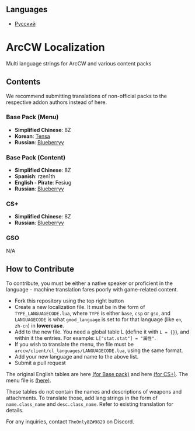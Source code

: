 ## Languages
 - [Русский](https://github.com/TheOnly8Z/ArcCW-Localization/blob/master/README_RU.md)


# ArcCW Localization
Multi language strings for ArcCW and various content packs

## Contents

We recommend submitting translations of non-official packs to the respective addon authors instead of here.

### Base Pack (Menu)

- **Simplified Chinese**: 8Z
- **Korean**: [Tensa](https://github.com/10sa)
- **Russian**: [Blueberryy](https://github.com/Blueberryy)

### Base Pack (Content)

- **Simplified Chinese**: 8Z
- **Spanish**: rzen1th
- **English - Pirate**: Fesiug
- **Russian**: [Blueberryy](https://github.com/Blueberryy)

### CS+

- **Simplified Chinese**: 8Z
- **Russian**: [Blueberryy](https://github.com/Blueberryy)

### GSO

N/A

## How to Contribute

To contribute, you must be either a native speaker or proficient in the language - machine translation fares poorly with game-related content.

- Fork this repository using the top right button
- Create a new localization file. It must be in the form of `TYPE_LANGUAGECODE.lua`, where `TYPE` is either `base`, `csp` or `gso`, and `LANGUAGECODE` is what `gmod_language` is set to for that language (like `en`, `zh-cn`) in **lowercase**.
- Add to the new file. You need a global table L (define it with `L = {}`), and within it the entries. For example: `L["stat.stat"] = "属性"`.
- If you wish to translate the menu, the file must be `arccw/client/cl_languages/LANGUAGECODE.lua`, using the same format.
- Add your new language and name to the above list.
- Submit a pull request

The original English tables are here [(for Base pack)](https://github.com/HaodongMo/ArcCW/blob/master/lua/arccw/shared/languages/base_en.lua) and here [(for CS+)](https://github.com/HaodongMo/ArcCW-CS-/blob/master/lua/arccw/shared/languages/csp_en.lua). The menu file is [(here)](https://github.com/HaodongMo/ArcCW/blob/master/lua/arccw/client/cl_languages/en.lua).

These tables do not contain the names and descriptions of weapons and attachments. To translate those, add lang strings in the form of `name.class_name` and `desc.class_name`. Refer to existing translation for details.

For any inquiries, contact `TheOnly8Z#9829` on Discord.
